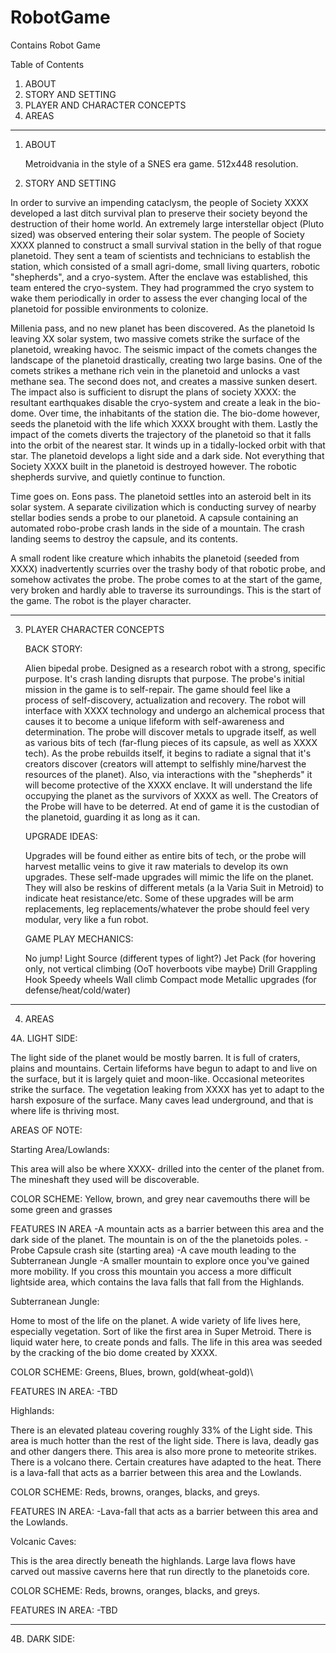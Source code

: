 # RobotGame

Contains Robot Game

Table of Contents
1. ABOUT
2. STORY AND SETTING
3. PLAYER AND CHARACTER CONCEPTS
4. AREAS

* * *

1.  ABOUT

    Metroidvania in the style of a SNES era game. 512x448 resolution.

2.  STORY AND SETTING

In order to survive an impending cataclysm, the people of Society XXXX developed a last ditch survival plan to preserve their society beyond the destruction of their home world. An extremely large interstellar object (Pluto sized) was observed entering their solar system. The people of Society XXXX planned to construct a small survival station in the belly of that rogue planetoid. They sent a team of scientists and technicians to establish the station, which consisted of a small agri-dome, small living quarters, robotic "shepherds", and a cryo-system. After the enclave was established, this team entered the cryo-system. They had programmed  the cryo system to wake them periodically in order to assess the ever changing local of the planetoid for possible environments to colonize.

Millenia pass, and no new planet has been discovered. As the planetoid Is leaving XX solar system, two massive comets strike the surface of the planetoid, wreaking havoc. The seismic impact of the comets changes the landscape of the planetoid drastically, creating two large basins. One of the comets strikes a methane rich vein in the planetoid and unlocks a vast methane sea. The second does not, and creates a massive sunken desert. The impact also is sufficient to disrupt the plans of society XXXX: the resultant earthquakes disable the cryo-system and create a leak in the bio-dome. Over time, the inhabitants of the station die. The bio-dome however, seeds the planetoid with the life which XXXX brought with them. Lastly the impact of the comets diverts the trajectory of the planetoid so that it falls into the orbit of the nearest star. It winds up in a tidally-locked orbit with that star. The planetoid develops a light side and a dark side. Not everything that Society XXXX built in the planetoid is destroyed however. The robotic shepherds survive, and quietly continue to function.

Time goes on. Eons pass. The planetoid settles into an asteroid belt in its solar system. A separate civilization which is conducting survey of nearby stellar bodies sends a probe to our planetoid. A capsule containing an automated robo-probe crash lands in the side of a mountain. The crash landing seems to destroy the capsule, and its contents.

A small rodent like creature which inhabits the planetoid (seeded from XXXX) inadvertently scurries over the trashy body of that robotic probe, and somehow activates the probe. The probe comes to at the start of the game, very broken and hardly able to traverse its surroundings. This is the start of the game. The robot is the player character.

* * *

3.  PLAYER CHARACTER CONCEPTS

    BACK STORY:

    Alien bipedal probe. Designed as a research robot with a strong, specific purpose. It's crash landing disrupts that purpose. The probe's initial mission in the game is to self-repair. The game should feel like a process of self-discovery, actualization and recovery. The robot will interface with XXXX technology and undergo an alchemical process that causes it to become a unique lifeform with self-awareness and determination. The probe will discover metals to upgrade itself, as well as various bits of tech (far-flung pieces of its capsule, as well as XXXX tech). As the probe rebuilds itself, it begins to radiate a signal that it's creators discover (creators will attempt to selfishly mine/harvest the resources of the planet). Also, via interactions with the "shepherds" it will become protective of the XXXX enclave. It will understand the life occupying the planet as the survivors of XXXX as well. The Creators of the Probe will have to be deterred. At end of game it is the custodian of the planetoid, guarding it as long as it can.

    UPGRADE IDEAS:

    Upgrades will be found either as entire bits of tech, or the probe will harvest metallic veins to give it raw materials to develop its own upgrades. These self-made upgrades will mimic the life on the planet. They will also be reskins of different metals (a la Varia Suit in Metroid) to indicate heat resistance/etc. Some of these upgrades will be arm replacements, leg replacements/whatever the probe should feel very modular, very like a fun robot.

    GAME PLAY MECHANICS:

    No jump!
    Light Source (different types of light?)
    Jet Pack (for hovering only, not vertical climbing (OoT hoverboots vibe maybe)
    Drill
    Grappling Hook
    Speedy wheels
    Wall climb
    Compact mode
    Metallic upgrades (for defense/heat/cold/water)

* * *

4.  AREAS

4A. LIGHT SIDE:

The light side of the planet would be mostly barren.  It is full of craters, plains and mountains. Certain lifeforms have begun 	to adapt to and live on the surface, but it is largely quiet and moon-like. Occasional meteorites strike the surface. The 		vegetation leaking from XXXX has yet to adapt to the harsh exposure of the surface. Many caves lead underground, and that is 		where life is thriving most.

AREAS OF NOTE:

Starting Area/Lowlands:

This area will also be where XXXX- drilled into the center of the planet from. The mineshaft they used will be discoverable.

COLOR SCHEME:
	Yellow, brown, and grey
	near cavemouths there will be some green and grasses

FEATURES IN AREA
	\-A mountain acts as a barrier between this area and the dark side of the planet.  The mountain is on of the the planetoids 		poles.
	\-Probe Capsule crash site (starting area)
	\-A cave mouth leading to the Subterranean Jungle
	\-A smaller mountain to explore once you've gained more mobility.  If you cross this mountain you access a more difficult 		lightside area, which contains the lava falls that fall from the Highlands.

Subterranean Jungle:

Home to most of the life on the planet. A wide variety of life lives here, especially vegetation. Sort of like the first area in 	Super Metroid. There is liquid water here, to create ponds and falls. The life in this area was seeded by the cracking of the bio 	dome created by XXXX.

COLOR SCHEME:
	Greens, Blues, brown, gold(wheat-gold)\\

FEATURES IN AREA:
		\-TBD

Highlands:

There is an elevated plateau covering roughly 33% of the Light side. This area is much hotter than the rest of the light side. There is lava, deadly gas and other dangers there. This area is also more prone to meteorite strikes. There is a volcano there. Certain creatures have adapted to the heat. There is a lava-fall that acts as a barrier between this area and the Lowlands.

COLOR SCHEME:
	Reds, browns, oranges, blacks, and greys.

FEATURES IN AREA:
	\-Lava-fall that acts as a barrier between this area and the Lowlands.

Volcanic Caves:

This is the area directly beneath the highlands. Large lava flows have carved out massive caverns here that run directly to the 	planetoids core.

COLOR SCHEME:
	Reds, browns, oranges, blacks, and greys.

FEATURES IN AREA:
	\-TBD

* * *

4B. DARK SIDE:
